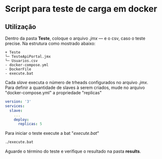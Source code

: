 # Script para teste de carga em docker

## Utilização

Dentro da pasta **Teste**, coloque o arquivo *.jmx* — e o csv, caso o teste precise. Na estrutura como mostrado abaixo:

```
+ Teste
└─ TesteApiPortal.jmx
└─ Usuarios.csv
- docker-compose.yml
- DockerFile
- execute.bat
```

Cada *slave* executa o número de trheads configurados no arquivo *.jmx*. Para definir a quantidade de slaves à serem criados, mude no arquivo "docker-compose.yml" a propriedade "replicas"

```yml
version: '3'
services:
  slave:
    ...
    deploy:
      replicas: 5 
```

Para iniciar o teste execute a bat "*execute.bat*"
```bash
./execute.bat
```

Aguarde o término do teste e verifique o resultado na pasta **results**.
